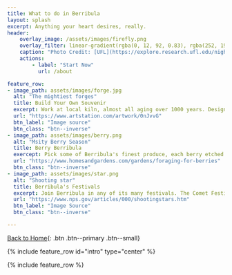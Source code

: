 ```yaml
---
title: What to do in Berribula
layout: splash
excerpt: Anything your heart desires, really.
header: 
    overlay_image: /assets/images/firefly.png
    overlay_filter: linear-gradient(rgba(0, 12, 92, 0.83), rgba(252, 195, 104, 0.25))
    caption: "Photo Credit: [UFL](https://explore.research.ufl.edu/night-lights.html)"
    actions:
        - label: "Start Now"
          url: /about

feature_row:
- image_path: assets/images/forge.jpg
  alt: "The mightiest forges"
  title: Build Your Own Souvenir
  excerpt: Work at local kiln, almost all aging over 1000 years. Design your very own item be it a staff, a sword, or a dagger!
  url: "https://www.artstation.com/artwork/0nJvvG"
  btn_label: "Image source"
  btn_class: "btn--inverse"
- image_path: assets/images/berry.png
  alt: "Msity Berry Season"
  title: Berry Berribula
  exercept: Pick some of Berribula's finest produce, each berry etched in the magic cast onto the soil.
  url: "https://www.homesandgardens.com/gardens/foraging-for-berries"
  btn_class: "btn--inverse"
- image_path: assets/images/star.png 
  alt: "Shooting star"
  title: Berribula's Festivals
  excerpt: Join Berribula in any of its many festivals. The Comet Festival, the Misty Berry Fest, the Dancing Willow, your choice!
  url: "https://www.nps.gov/articles/000/shootingstars.htm"
  btn_label: "Image Source"
  btn_class: "btn--inverse"

---
```

[Back to Home](/index.md){: .btn .btn--primary .btn--small}

{% include feature_row id="intro" type="center" %}

{% include feature_row %}
